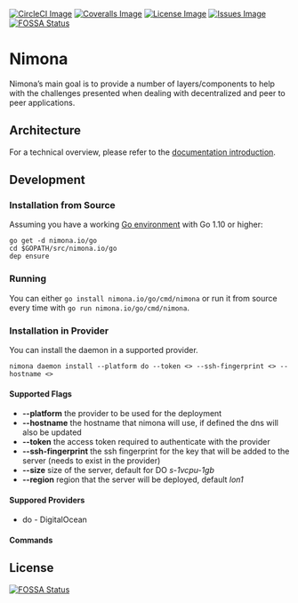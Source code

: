 [![CircleCI Image]](https://circleci.com/gh/nimona/go-nimona)
[![Coveralls Image]](https://coveralls.io/github/nimona/go-nimona)
[![License Image]](https://github.com/nimona/go-nimona/blob/master/LICENSE)
[![Issues Image]](https://waffle.io/nimona/go-nimona)
[![FOSSA Status](https://app.fossa.io/api/projects/git%2Bgithub.com%2Fnimona%2Fgo-nimona.svg?type=shield)](https://app.fossa.io/projects/git%2Bgithub.com%2Fnimona%2Fgo-nimona?ref=badge_shield)

# Nimona

Nimona’s main goal is to provide a number of layers/components to help with the challenges presented when dealing with decentralized and peer to peer applications.

## Architecture

For a technical overview, please refer to the [documentation introduction](https://nimona.io).

## Development

### Installation from Source

Assuming you have a working [Go environment] with Go 1.10 or higher:

```
go get -d nimona.io/go
cd $GOPATH/src/nimona.io/go
dep ensure 
```

### Running

You can either `go install nimona.io/go/cmd/nimona` or run it from 
source every time with `go run nimona.io/go/cmd/nimona`.

### Installation in Provider

You can install the daemon in a supported provider.
```
nimona daemon install --platform do --token <> --ssh-fingerprint <> --hostname <>
```

#### Supported Flags
* **--platform** the provider to be used for the deployment
* **--hostname** the hostname that nimona will use, if defined the dns will also be updated
* **--token** the access token required to authenticate with the provider
* **--ssh-fingerprint** the ssh fingerprint for the key that will be added to the server (needs to exist in the provider)
* **--size** size of the server, default for DO *s-1vcpu-1gb*
* **--region** region that the server will be deployed, default *lon1*

#### Suppored Providers
* do - DigitalOcean

#### Commands

[CircleCI Image]: https://img.shields.io/circleci/project/github/nimona/go-nimona.svg?style=flat-square
[Coveralls Image]: https://img.shields.io/coveralls/github/nimona/go-nimona.svg?style=flat-square
[License Image]: https://img.shields.io/github/license/nimona/go-nimona.svg?style=flat-square
[Issues Image]: https://img.shields.io/waffle/label/nimona/go-nimona/in%20progress.svg?style=flat-square

[Go environment]: https://golang.org/doc/install


## License
[![FOSSA Status](https://app.fossa.io/api/projects/git%2Bgithub.com%2Fnimona%2Fgo-nimona.svg?type=large)](https://app.fossa.io/projects/git%2Bgithub.com%2Fnimona%2Fgo-nimona?ref=badge_large)